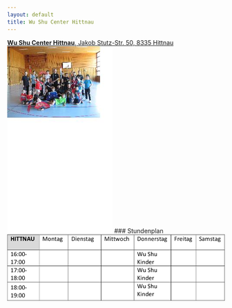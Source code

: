 ```yaml
---
layout: default
title: Wu Shu Center Hittnau
---
```

<a href="http://map.search.ch/hittnau/jakob-stutz-strasse-50" target="_blank">
<strong>Wu Shu Center Hittnau</strong>, Jakob Stutz-Str. 50, 8335 Hittnau
</a>
<img class="ifloat-right" src="/images/raum_hittnau.jpg" alt="Trainingsraum Hittnau">
### Stundenplan

<img src="/images/stundenplaene/stundenplan-hittnau.png" alt="Stundenplan Hittnau">